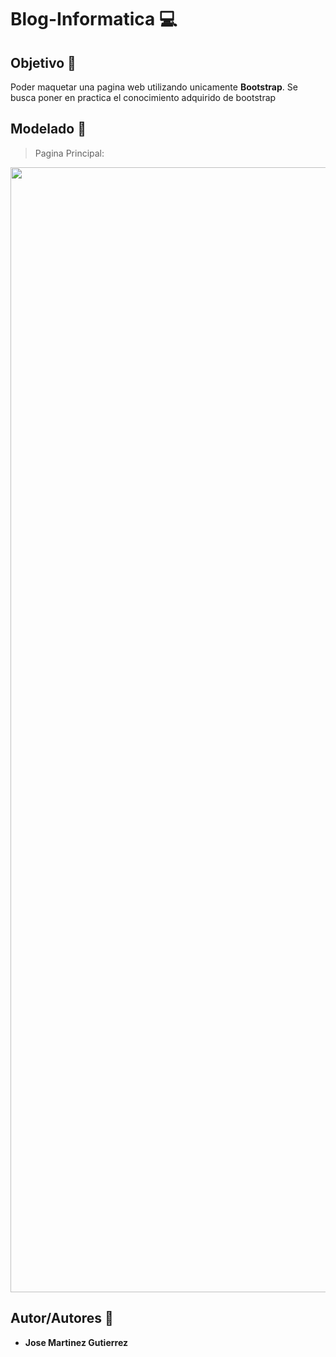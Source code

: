# Blog-Informatica :computer:

## Objetivo :dart:
Poder maquetar una pagina web utilizando unicamente **Bootstrap**. Se busca poner en practica el conocimiento adquirido de bootstrap

## Modelado :memo:
> Pagina Principal:

<img height="1800px" width="700px" src="https://github.com/martinez022jose/Blog-Informatica/blob/master/ScreenShotsReadMe/ScreenShot.png"/>

## Autor/Autores :pushpin:
* **Jose Martinez Gutierrez**
